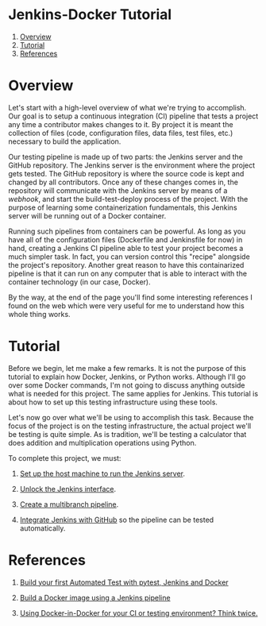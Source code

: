 # Jenkins-Docker Tutorial
1. [Overview](#overview)
2. [Tutorial](#tutorial)
3. [References](#references)

# Overview <a name="overview"></a>
Let's start with a high-level overview of what we're trying to accomplish. Our goal is to setup a continuous integration (CI) pipeline that tests a project any time a contributor makes changes to it. By project it is meant the collection of files (code, configuration files, data files, test files, etc.) necessary to build the application.

Our testing pipeline is made up of two parts: the Jenkins server and the GitHub repository. The Jenkins server is the environment where the project gets tested. The GitHub repository is where the source code is kept and changed by all contributors. Once any of these changes comes in, the repository will communicate with the Jenkins server by means of a *webhook*, and start the build-test-deploy process of the project. With the purpose of learning some containerization fundamentals, this Jenkins server will be running out of a Docker container.

Running such pipelines from containers can be powerful. As long as you have all of the configuration files (Dockerfile and Jenkinsfile for now) in hand, creating a Jenkins CI pipeline able to test your project becomes a much simpler task. In fact, you can version control this "recipe" alongside the project's repository. Another great reason to have this containarized pipeline is that it can run on any computer that is able to interact with the container technology (in our case, Docker).

By the way, at the end of the page you'll find some interesting references I found on the web which were very useful for me to understand how this whole thing works.

# Tutorial <a name="tutorial"></a>

Before we begin, let me make a few remarks. It is not the purpose of this tutorial to explain how Docker, Jenkins, or Python works. Although I'll go over some Docker commands, I'm not going to discuss anything outside what is needed for this project. The same applies for Jenkins. This tutorial is about how to set up this testing infrastructure using these tools.

Let's now go over what we'll be using to accomplish this task. Because the focus of the project is on the testing infrastructure, the actual project we'll be testing is quite simple. As is tradition, we'll be testing a calculator that does addition and multiplication operations using Python.

To complete this project, we must:

1) [Set up the host machine to run the Jenkins server](/docs/step_1.md).

2) [Unlock the Jenkins interface](/docs/step_2.md).

3) [Create a multibranch pipeline](/docs/step_3.md).

4) [Integrate Jenkins with GitHub](docs/step_4.md) so the pipeline can be tested automatically.

# References <a name="references"></a>
1) [Build your first Automated Test 
with pytest, Jenkins and Docker](https://medium.com/swlh/build-your-first-automated-test-integration-with-pytest-jenkins-and-docker-ec738ec43955)

2) [Build a Docker image using a Jenkins pipeline](https://www.edureka.co/community/55640/jenkins-docker-docker-image-jenkins-pipeline-docker-registry)
3) [Using Docker-in-Docker for your CI or testing environment? Think twice.](https://jpetazzo.github.io/2015/09/03/do-not-use-docker-in-docker-for-ci/)
